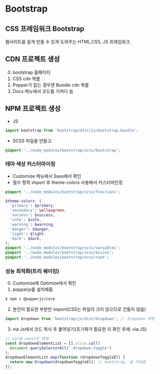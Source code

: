 # Bootstrap

## CSS 프레임워크 Bootstrap

웹사이트를 쉽게 만들 수 있게 도와주는 HTML,CSS, JS 프레임워크.

## CDN 프로젝트 생성

0. bootstrap 홈페이지
1. CSS cdn 복붙
2. Popper가 없는 경우엔 Bundle cdn 복붙
3. Docs 메뉴에서 코드를 가져다 씀

## NPM 프로젝트 생성

- JS

```js
import bootstrap from 'bootstrap/dist/js/bootstrap.bundle';
```

- SCSS 파일을 만들고

```SCSS
@import '../node_modules/bootstrap/scss/bootstrap';
```

### 테마 색상 커스터마이징

- Customize 메뉴에서 Sass에서 확인
- 필수 항목 import 후 theme-colors 사용해서 커스터마인징

```scss
@import '../node_modules/bootstrap/scss/functions';

$theme-colors: (
  'primary': $primary,
  'secondary': yellowgreen,
  'success': $success,
  'info': $info,
  'warning': $warning,
  'danger': $danger,
  'light': $light,
  'dark': $dark,
);
@import '../node_modules/bootstrap/scss/variables';
@import '../node_modules/bootstrap/scss/mixins';
@import '../node_modules/bootstrap/scss/root';
```

### 성능 최적화(트리 쉐이킹)

0. Customize에 Optimize에서 확인
1. popperjs를 설치해줌

```bash
$ npm i @popperjs/core
```

2. 본인이 필요한 부분만 import(CSS는 파일이 크지 않으므로 건들지 않음)

```js
import Dropdown from 'bootstrap/js/dist/dropdown'; // dropdown 부분
```

3. via Js에서 코드 복사 후 붙여넣기(초기화가 필요한 지 확인 후에: via JS)

```js
// var을 const로 변경
const dropdownElementList = [].slice.call(
  document.querySelectorAll('.dropdown-toggle')
);
dropdownElementList.map(function (dropdownToggleEl) {
  return new Dropdown(dropdownToggleEl); // bootstrap. 을 지워줌
});
```
